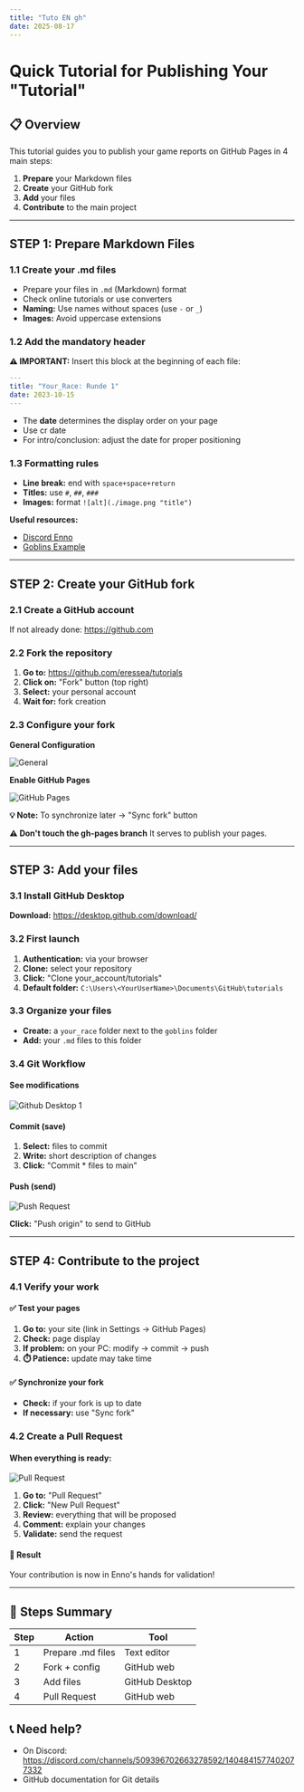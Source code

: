 ```yaml
---
title: "Tuto EN gh"
date: 2025-08-17
---
```


# Quick Tutorial for Publishing Your "Tutorial"

## 📋 Overview

This tutorial guides you to publish your game reports on GitHub Pages in 4 main steps:

1. **Prepare** your Markdown files
2. **Create** your GitHub fork  
3. **Add** your files
4. **Contribute** to the main project

---

## STEP 1: Prepare Markdown Files

### 1.1 Create your .md files

- Prepare your files in `.md` (Markdown) format
- Check online tutorials or use converters
- **Naming:** Use names without spaces (use `-` or `_`)
- **Images:** Avoid uppercase extensions

### 1.2 Add the mandatory header

**⚠️ IMPORTANT:** Insert this block at the beginning of each file:

```yaml
---
title: "Your_Race: Runde 1"
date: 2023-10-15
---
```

- The **date** determines the display order on your page
- Use cr date
- For intro/conclusion: adjust the date for proper positioning

### 1.3 Formatting rules

- **Line break:** end with `space+space+return`
- **Titles:** use `#`, `##`, `###`
- **Images:** format `![alt](./image.png "title")`

**Useful resources:**
- [Discord Enno](https://discord.com/channels/509396702663278592/1193551778952781846/1404064429024346177)
- [Goblins Example](https://eressea.github.io/tutorials/goblins/)

---

## STEP 2: Create your GitHub fork

### 2.1 Create a GitHub account
If not already done: https://github.com

### 2.2 Fork the repository

1. **Go to:** https://github.com/eressea/tutorials
2. **Click on:** "Fork" button (top right)
3. **Select:** your personal account
4. **Wait for:** fork creation

### 2.3 Configure your fork

**General Configuration**

![General](./tuto1.png "General")

**Enable GitHub Pages**

![GitHub Pages](./tuto2.png "GitHub Pages")

**💡 Note:** To synchronize later → "Sync fork" button

**⚠️ Don't touch the gh-pages branch** It serves to publish your pages.

---

## STEP 3: Add your files

### 3.1 Install GitHub Desktop

**Download:** https://desktop.github.com/download/

### 3.2 First launch

1. **Authentication:** via your browser
2. **Clone:** select your repository
3. **Click:** "Clone your_account/tutorials"
4. **Default folder:** `C:\Users\<YourUserName>\Documents\GitHub\tutorials`

### 3.3 Organize your files

- **Create:** a `your_race` folder next to the `goblins` folder
- **Add:** your `.md` files to this folder

### 3.4 Git Workflow

#### See modifications
![Github Desktop 1](./tuto3.png "Github Desktop 1")

#### Commit (save)
1. **Select:** files to commit
2. **Write:** short description of changes
3. **Click:** "Commit * files to main"

#### Push (send)
![Push Request](./tuto4.png "Push Request")

**Click:** "Push origin" to send to GitHub

---

## STEP 4: Contribute to the project

### 4.1 Verify your work

#### ✅ Test your pages
1. **Go to:** your site (link in Settings → GitHub Pages)
2. **Check:** page display
3. **If problem:** on your PC: modify → commit → push
4. **⏱️ Patience:** update may take time

#### ✅ Synchronize your fork
- **Check:** if your fork is up to date
- **If necessary:** use "Sync fork"

### 4.2 Create a Pull Request

#### When everything is ready:
![Pull Request](./tuto5.png "Pull Request")

1. **Go to:** "Pull Request"
2. **Click:** "New Pull Request"
3. **Review:** everything that will be proposed
4. **Comment:** explain your changes
5. **Validate:** send the request

#### 🎉 Result
Your contribution is now in Enno's hands for validation!

---

## 🚀 Steps Summary

| Step | Action | Tool |
|------|--------|------|
| 1 | Prepare .md files | Text editor |
| 2 | Fork + config | GitHub web |
| 3 | Add files | GitHub Desktop |
| 4 | Pull Request | GitHub web |

## 📞 Need help?

- On Discord: https://discord.com/channels/509396702663278592/1404841577402077332
- GitHub documentation for Git details
